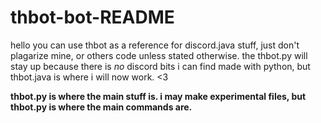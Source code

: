 # thbot-bot-README
hello
you can use thbot as a reference for discord.java stuff, just don't plagarize mine, or others code unless stated otherwise. the thbot.py will stay up because there is <i>no</i> discord bits i can find made with python, but thbot.java is where i will now work. <3

<strong>thbot.py is where the main stuff is. i may make experimental files, but thbot.py is where the main commands are.</strong>
